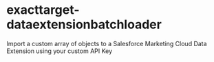 # exacttarget-dataextensionbatchloader
Import a custom array of objects to a Salesforce Marketing Cloud Data Extension using your custom API Key
